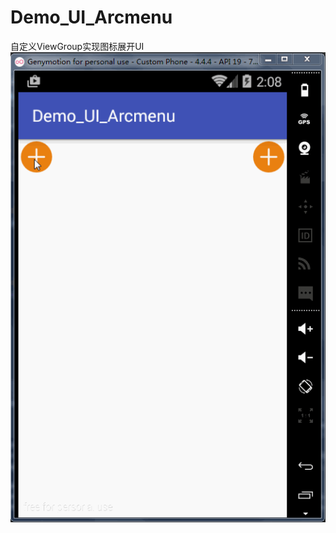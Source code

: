 # Demo_UI_Arcmenu
自定义ViewGroup实现图标展开UI
![image](https://github.com/Developmc/Demo_UI_Arcmenu/blob/master/app/src/main/res/assets/Demo_ArcMenu.gif)
